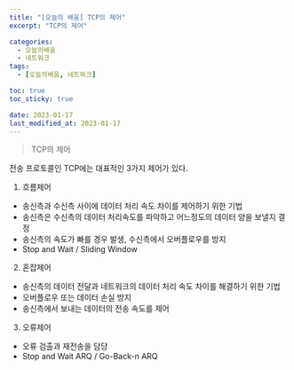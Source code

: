 ```yaml
---
title: "[오늘의 배움] TCP의 제어"
excerpt: "TCP의 제어"

categories:
  - 오늘의배움
  - 네트워크
tags:
  - [오늘의배움, 네트워크]

toc: true
toc_sticky: true

date: 2023-01-17
last_modified_at: 2023-01-17
---
```


> TCP의 제어

전송 프로토콜인 TCP에는 대표적인 3가지 제어가 있다.

1. 흐름제어

- 송신측과 수신측 사이에 데이터 처리 속도 차이를 제어하기 위한 기법
- 송신측은 수신측의 데이터 처리속도를 파악하고 어느정도의 데이터 양을 보낼지 결정
- 송신측의 속도가 빠를 경우 발생, 수신측에서 오버플로우를 방지
- Stop and Wait / Sliding Window

2. 혼잡제어

- 송신측의 데이터 전달과 네트워크의 데이터 처리 속도 차이를 해결하기 위한 기법
- 오버플로우 또는 데이터 손실 방지
- 송신측에서 보내는 데이터의 전송 속도를 제어

3. 오류제어

- 오류 검출과 재전송을 담당
- Stop and Wait ARQ / Go-Back-n ARQ
